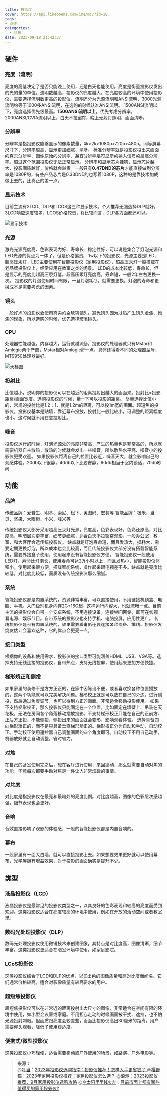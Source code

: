 ```yaml
---
title: 投影仪
cover: https://api.likepoems.com/img/mc/?id=18
tags:
- 点评
categories:
  - 科技
date: 2023-09-18 21:42:37
---
```

<!--more-->

## 硬件

### 亮度（流明）

亮度的高低决定了是否只能晚上使用，还是白天也能使用。亮度是衡量投影仪发出的光的量的单位，流明数越高，投影仪的亮度越大。在亮度较高的环境中使用投影仪，需要选择流明数更高的投影仪。流明还分为光源流明和ANSI流明，3000光源流明约等于1000多ANSI流明，在选购的时候认准ANSI流明。
1500ANSI流明以下，亮度选择优先级最高。**1500ANSI流明以上**，优先考虑分辨率。2000ANSI/CVIA流明以上，白天不拉窗帘，晚上无射灯照明，画面清晰。

### 分辨率

分辨率是指投影仪能够显示的像素数量，4k>2k>1080p>720p>480p。同等屏幕尺寸下，分辨率越高，显示更加细腻、清晰。
标准分辨率就是投影仪投出来画面的真实分辨率，图像原始的分辨率。兼容分辨率是可显示的输入信号的最高分辨率。超过这个范围投影仪无法正常显示。
分辨率和显示芯片挂钩，显示芯片越大，投影画质越好，价格就会越贵。一般只有**0.47DND的芯片**才能直接做到分辨率是1080P的，有些产品芯片是0.33DND的也写着1080P，这种的是靠技术加成做上去的，比真正的差一点。

### 显示技术

目前主流有3LCD、DLP和LCOS这三种显示技术。个人推荐无脑选择DLP就好。3LCD响应速度较差，LCOS价格较贵，相比较而言，DLP各方面都还可以。

![显示技术](https://pic4.zhimg.com/v2-4b6586d7bb313f5d15865fd83ddd5faf_b.jpg)

### 光源

激光光源亮度高、色彩表现力好、寿命长、稳定性好，可以说是集合了灯泡光源和LED光源的优点为一体了，但是价格偏贵。
1w以下的投影仪，光源主要是LED、超高压汞灯，LED主要使用在智能投影仪（家用投影仪），超高压汞灯一般搭载在老品牌投影仪上，经常应用在教室之类的场景。
LED的成本比较低，寿命长，但是显示的亮度比超高压汞灯低。超高压汞灯亮度高，寿命短，一般2年左右更换一次。
投影仪的灯泡使用时间有限，一旦灯泡耗尽，就需要更换。灯泡的寿命和更换成本是需要考虑的因素。

### 镜头

一般好点的投影仪会使用真实的全玻璃镜头，避免镜头因为过热产生镜头虚焦、跑焦的现象，所以选购的时候，优先选择玻璃镜头。

### CPU

处理器性能越强，内存越大，运行就越流畅。投影仪的处理器就只有Mstar和Amlogic两个产商，Mstar相对Amlogic好一点，具体还得看不同的处理器型号，MT9950处理器最好。

![天梯图](https://pic4.zhimg.com/v2-e84a82e9260ea1b8257446f67d1a910f_b.jpg)


### 投射比

比值越小，说明你的投影仪可以在越近的距离投射出越大的画面来。投射比=投影距离/画面宽度。选购投影仪的时候，量一下可以投影的距离。
尽量选择比值小的，常规的投射比是1.2：1，就是1.2m的距离，可以投1m宽的画面。超短焦的投影仪，投影仪基本是贴墙，靠近幕布投放，投射比一般比较小，可调整的距离幅度也小，这时候就不用在意投射比。


### 噪音

投影仪运行的时候，灯泡光源处的亮度非常高，产生的热量也是非常高的，所以就需要机器自主散热，散热的时候就会发出一些噪音，所以散热水平高、噪音小的投影仪更受欢迎。
如果投影仪距离自己的位置比较近，噪音天大，就会影响自己的观感体验。20db以下很静，40db以下比较安静，60db相当于室内谈话，70db吵闹

## 功能

### 品牌

传统品牌：爱普生、明基、索尼、松下、奥图码、宏碁等
智能品牌：极米、当贝、坚果、大眼橙、小米、峰米等

传统投影仪大部分采用超高压汞灯光源，亮度高，色彩表现好，色彩还原高，对比度高，明暗层次更丰富，细节更细腻，适合白天不拉窗帘观影，一般办公室，教室，和大客厅会选传统投影仪。
缺点就是灯泡寿命短，而且发热大，损耗大，需要定期更换灯泡，所以成本也会比较高，而且传统投影仪大部分没有搭载智能系统，需要外接盒子使用，使用起来没有智能投影仪方便。
智能投影仪一般使用LED灯，寿命比灯泡长，使用寿命可达2万小时以上，而且发热小，智能投影仪体积小，使用起来很方便，搭载智能系统，操作起来跟电视差不多。缺点就是亮度比较低，对比度比较低，画质没有传统投影仪那么细腻。

### 系统

智能投影仪都是内置系统的，资源非常丰富，可以直接使用，不用链接机顶盒、电脑、手机。入门级别机身内存2G+16G起，这样运行内容大，也就流畅一点。目前主流的投影仪会自带一个安卓系统，不用连接设备，连接WiFi网络，即可在线观看电源、娱乐节目。自带系统的投影仪也支持手机、电脑投屏，应用性更广。
传统投影仪是没有内置系统的，如果需要看电影还要连接各种设备、排线。投影仪发烧友估计会喜欢这种，它的优点会更亮一点。

### 接口类型

根据你的设备和使用需求，投影仪的接口类型可能涵盖HDMI、USB、VGA等。选择支持无线连接的投影仪，自带热点，支持无线投屏，使用起来更加方便快捷。

### 梯形矫正和侧投

如果家里的装修不是方方正正的，在家中因陈设不便，或者喜欢换各种位置播放的，这两个功能就可以完美解决问题。梯形校正就是可以放在自己的旁边，进行侧投，然后通过角度调节，也可以得到方正的画面。非常适合移动投影使用。
如果不支持梯形校正，那么投影仪只能固定在一个位置，比如固定在墙壁上、吊装在天花板，无法在房间各个角落移动摆放投影。不支持梯形校正只能在自己的正前方、正后方正投，不能侧投，侧投出来的画面就会变形，影响观看体验。
选择具备四向梯形矫正的，而不是只具备垂直梯形矫正的。梯形校正分为自动和手动，自动校正。手动校正使用遥控器自己调整画面的四个角度即可。自动校正不用自己动手，机器放好就会自动调整，省时省力。

### 对焦

在自己的卧室使用完之后，想在客厅进行使用，来回挪动，那么就需要自动对焦的功能，毕竟每次都要手动对焦是一件让人非常烦躁的事情。

### 对比度

对比度是指投影仪在最亮和最暗处的亮度比例。对比度越高，图像的色彩层次感越强，细节表现也会更好。

### 音响

音效直接影响了观影的体验感，一般的智能投影仪都是内置音响的。

### 幕布

一般家里有一面大白墙，就可以直接投影上去。如果想要效果更好就可以使用幕布，光学屏拥有增益效果，对于投影的画面确实是提升不少。

## 类型

### 液晶投影仪（LCD）

液晶投影仪是最常见的投影仪类型之一，以其良好的色彩表现和较高的亮度而受到欢迎。这类投影仪适合在亮度较高的环境中使用，例如在开放的活动空间或者教室里。  

### 数码光处理投影仪（DLP）

数码光处理投影仪使用微镜技术来创建图像，其特点是对比度高，图像清晰，细节丰富。这类投影仪更适合在暗室环境中使用，如家庭影院。  

### LCoS投影仪

这类投影仪结合了LCD和DLP的优点，以其出色的图像质量和高对比度而闻名。它们通常价格较高，适合对影像质量有较高要求的用户。  

### 超短焦投影仪

超短焦投影仪可以在非常近的距离投射出大尺寸的图像，非常适合在空间有限的环境中使用，如小型会议室或家庭。不用担心走动的时候画面被干扰、遮挡，也不怕光源投射刺眼。但画质跟亮度会较差些，画面比投影仪高出30厘米的距离，用户需要仰头观看，降低了使用舒适度。

### 便携式/微型投影仪

这类投影仪小巧轻便，适合需要移动或户外使用的场景，如路演、户外电影等。


>**来源：**  
>@[叮当](https://www.zhihu.com/people/yi-ge-su-ren-51-13)：[2023年投影仪选购指南：投影仪推荐！怎样入手更省钱？ ](https://zhuanlan.zhihu.com/p/617278012)
>@[樱野猫](https://www.zhihu.com/people/ying-ye-mao-shao-nu-1)：[2023年家用投影仪推荐：家用投影仪怎么选？](https://zhuanlan.zhihu.com/p/159453332)
>@[浪潮](https://www.zhihu.com/people/sheng-hui-15)：[2023投影仪推荐，9月家用投影仪选购攻略](https://zhuanlan.zhihu.com/p/375360119)
>@[小太阳里里N次方](https://www.zhihu.com/people/zerooo)：[目前市面上都有哪些值得买的家用投影仪? ](https://zhuanlan.zhihu.com/p/266190832?zpf=1686028671197003776)